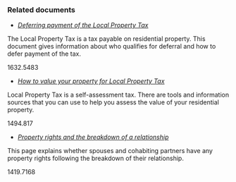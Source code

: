 ###  Related documents

  * [ _Deferring payment of the Local Property Tax_ ](/en/money-and-tax/tax/housing-taxes-and-reliefs/deferring-local-property-tax/)

The Local Property Tax is a tax payable on residential property. This document
gives information about who qualifies for deferral and how to defer payment of
the tax.

1632.5483

  * [ _How to value your property for Local Property Tax_ ](/en/money-and-tax/tax/housing-taxes-and-reliefs/valuing-property-for-lpt/)

Local Property Tax is a self-assessment tax. There are tools and information
sources that you can use to help you assess the value of your residential
property.

1494.817

  * [ _Property rights and the breakdown of a relationship_ ](/en/birth-family-relationships/problems-in-marriages-and-other-relationships/property-rights-and-the-breakdown-of-a-cohabiting-relationship/)

This page explains whether spouses and cohabiting partners have any property
rights following the breakdown of their relationship.

1419.7168
